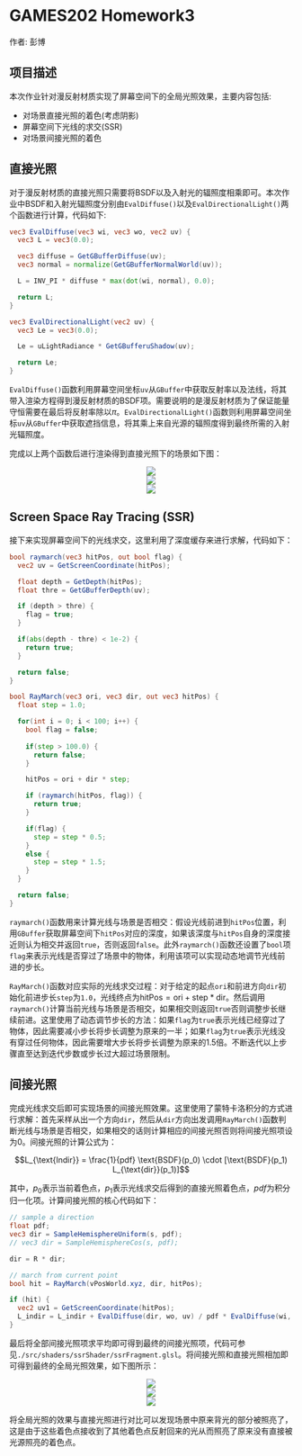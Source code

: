 # GAMES202 Homework3

作者: 彭博

## 项目描述
本次作业针对漫反射材质实现了屏幕空间下的全局光照效果，主要内容包括:

- 对场景直接光照的着色(考虑阴影)
- 屏幕空间下光线的求交(SSR)
- 对场景间接光照的着色

## 直接光照

对于漫反射材质的直接光照只需要将BSDF以及入射光的辐照度相乘即可。本次作业中BSDF和入射光辐照度分别由`EvalDiffuse()`以及`EvalDirectionalLight()`两个函数进行计算，代码如下:

```glsl
vec3 EvalDiffuse(vec3 wi, vec3 wo, vec2 uv) {
  vec3 L = vec3(0.0);

  vec3 diffuse = GetGBufferDiffuse(uv);
  vec3 normal = normalize(GetGBufferNormalWorld(uv));

  L = INV_PI * diffuse * max(dot(wi, normal), 0.0);

  return L;
}
```

```glsl
vec3 EvalDirectionalLight(vec2 uv) {
  vec3 Le = vec3(0.0);

  Le = uLightRadiance * GetGBufferuShadow(uv);

  return Le;
}
```

`EvalDiffuse()`函数利用屏幕空间坐标`uv`从`GBuffer`中获取反射率以及法线，将其带入渲染方程得到漫反射材质的BSDF项。需要说明的是漫反射材质为了保证能量守恒需要在最后将反射率除以$\pi$。`EvalDirectionalLight()`函数则利用屏幕空间坐标`uv`从`GBuffer`中获取遮挡信息，将其乘上来自光源的辐照度得到最终所需的入射光辐照度。

完成以上两个函数后进行渲染得到直接光照下的场景如下图：

<div align=center>
<img src="images/Cube1_dir.png">
</div>

<div align=center>
<img src="images/Cube2_dir.png">
</div>

<div align=center>
<img src="images/Cave_dir.png">
</div>

## Screen Space Ray Tracing (SSR)

接下来实现屏幕空间下的光线求交，这里利用了深度缓存来进行求解，代码如下：

```glsl
bool raymarch(vec3 hitPos, out bool flag) {
  vec2 uv = GetScreenCoordinate(hitPos);

  float depth = GetDepth(hitPos);
  float thre = GetGBufferDepth(uv);

  if (depth > thre) {
    flag = true;
  }

  if(abs(depth - thre) < 1e-2) {
    return true;
  }

  return false;
}

bool RayMarch(vec3 ori, vec3 dir, out vec3 hitPos) {
  float step = 1.0;

  for(int i = 0; i < 100; i++) {
    bool flag = false;
    
    if(step > 100.0) {
      return false;
    }

    hitPos = ori + dir * step;

    if (raymarch(hitPos, flag)) {
      return true;
    }

    if(flag) {
      step = step * 0.5;
    }
    else {
      step = step * 1.5;
    }
  }

  return false;
}
```

`raymarch()`函数用来计算光线与场景是否相交：假设光线前进到`hitPos`位置，利用`GBuffer`获取屏幕空间下`hitPos`对应的深度，如果该深度与`hitPos`自身的深度接近则认为相交并返回`true`，否则返回`false`。此外`raymarch()`函数还设置了`bool`项`flag`来表示光线是否穿过了场景中的物体，利用该项可以实现动态地调节光线前进的步长。

`RayMarch()`函数对应实际的光线求交过程：对于给定的起点`ori`和前进方向`dir`初始化前进步长`step`为`1.0`，光线终点为$\text{hitPos}=\text{ori}+\text{step}*\text{dir}$。然后调用`raymarch()`计算当前光线与场景是否相交，如果相交则返回`true`否则调整步长继续前进。这里使用了动态调节步长的方法：如果`flag`为`true`表示光线已经穿过了物体，因此需要减小步长将步长调整为原来的一半；如果`flag`为`true`表示光线没有穿过任何物体，因此需要增大步长将步长调整为原来的1.5倍。不断迭代以上步骤直至达到迭代步数或步长过大超过场景限制。

## 间接光照

完成光线求交后即可实现场景的间接光照效果。这里使用了蒙特卡洛积分的方式进行求解：首先采样从出一个方向`dir`，然后从`dir`方向出发调用`RayMarch()`函数判断光线与场景是否相交，如果相交的话则计算相应的间接光照否则将间接光照项设为0。间接光照的计算公式为：

$$L_{\text{Indir}} = \frac{1}{pdf} \text{BSDF}(p_0) \cdot [\text{BSDF}(p_1) L_{\text{dir}}(p_1)]$$

其中，$p_0$表示当前着色点，$p_1$表示光线求交后得到的直接光照着色点，$pdf$为积分归一化项。计算间接光照的核心代码如下：

```glsl
// sample a direction
float pdf;
vec3 dir = SampleHemisphereUniform(s, pdf);
// vec3 dir = SampleHemisphereCos(s, pdf);

dir = R * dir;

// march from current point
bool hit = RayMarch(vPosWorld.xyz, dir, hitPos);

if (hit) {
  vec2 uv1 = GetScreenCoordinate(hitPos);
  L_indir = L_indir + EvalDiffuse(dir, wo, uv) / pdf * EvalDiffuse(wi, -dir, uv1) * EvalDirectionalLight(uv1);
}
```

最后将全部间接光照项求平均即可得到最终的间接光照项，代码可参见`./src/shaders/ssrShader/ssrFragment.glsl`。将间接光照和直接光照相加即可得到最终的全局光照效果，如下图所示：

<div align=center>
<img src="images/Cube1.png">
</div>

<div align=center>
<img src="images/Cube2.png">
</div>

<div align=center>
<img src="images/Cave.png">
</div>

将全局光照的效果与直接光照进行对比可以发现场景中原来背光的部分被照亮了，这是由于这些着色点接收到了其他着色点反射回来的光从而照亮了原来没有直接被光源照亮的着色点。